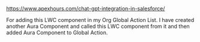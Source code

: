 https://www.apexhours.com/chat-gpt-integration-in-salesforce/

For adding this LWC component in my Org Global Action List. I have created another Aura Component and called this 
LWC component from it and then added Aura Component to Global Action.

